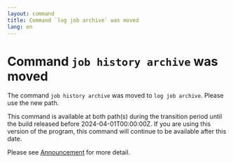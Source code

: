 ```yaml
---
layout: command
title: Command `log job archive` was moved
lang: en
---
```


# Command `job history archive` was moved

The command `job history archive` was moved to `log job archive`. Please use the new path.

This command is available at both path(s) during the transition period until the build released before 2024-04-01T00:00:00Z. If you are using this version of the program, this command will continue to be available after this date.

Please see [Announcement](https://github.com/watermint/toolbox/discussions/794) for more detail.


